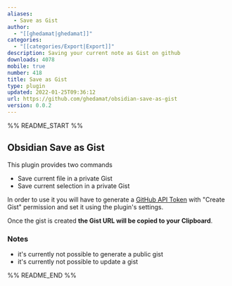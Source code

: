 ```yaml
---
aliases:
  - Save as Gist
author:
  - "[[ghedamat|ghedamat]]"
categories:
  - "[[categories/Export|Export]]"
description: Saving your current note as Gist on github
downloads: 4078
mobile: true
number: 418
title: Save as Gist
type: plugin
updated: 2022-01-25T09:36:12
url: https://github.com/ghedamat/obsidian-save-as-gist
version: 0.0.2
---
```


%% README_START %%

## Obsidian Save as Gist

This plugin provides two commands

- Save current file in a private Gist
- Save current selection in a private Gist

In order to use it you will have to generate a [GitHub API Token](https://github.com/settings/tokens/new) with "Create Gist" permission and set it using the plugin's settings.

Once the gist is created **the Gist URL will be copied to your Clipboard**.

### Notes

- it's currently not possible to generate a public gist
- it's currently not possible to update a gist




%% README_END %%